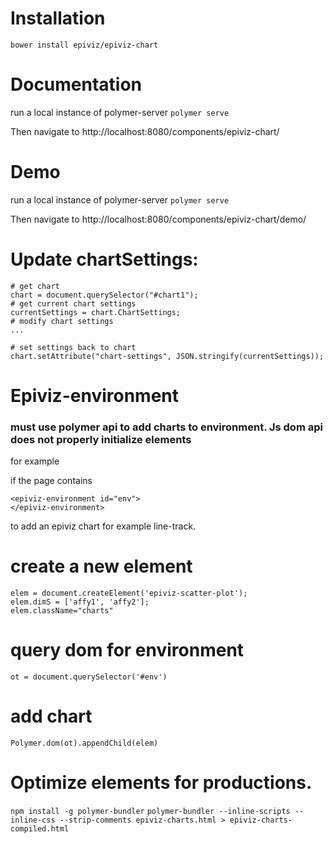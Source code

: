 # Installation

`bower install epiviz/epiviz-chart`

# Documentation

run a local instance of polymer-server
`polymer serve`

Then navigate to http://localhost:8080/components/epiviz-chart/

# Demo

run a local instance of polymer-server
`polymer serve`

Then navigate to http://localhost:8080/components/epiviz-chart/demo/


# Update chartSettings:

```
# get chart
chart = document.querySelector("#chart1");
# get current chart settings
currentSettings = chart.ChartSettings;
# modify chart settings
...

# set settings back to chart
chart.setAttribute("chart-settings", JSON.stringify(currentSettings));
```

# Epiviz-environment

### must use polymer api to add charts to environment. Js dom api does not properly initialize elements

for example

if the page contains

```
<epiviz-environment id="env">
</epiviz-environment>
```

to add an epiviz chart for example line-track.

# create a new element
```
elem = document.createElement('epiviz-scatter-plot'); 
elem.dimS = ['affy1', 'affy2']; 
elem.className="charts"
```

# query dom for environment
`ot = document.querySelector('#env')`

# add chart
`Polymer.dom(ot).appendChild(elem)`


# Optimize elements for productions. 
`npm install -g polymer-bundler`
`polymer-bundler --inline-scripts --inline-css --strip-comments epiviz-charts.html > epiviz-charts-compiled.html`